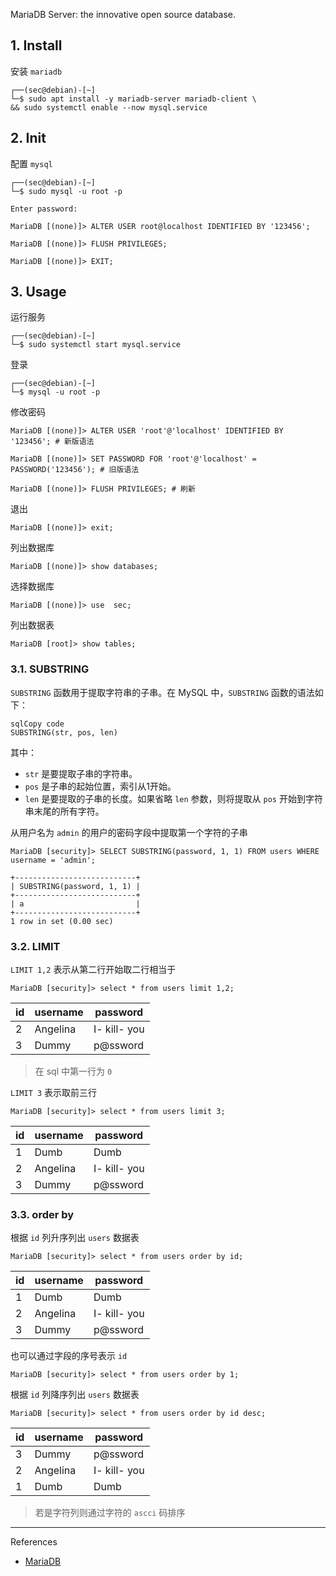 MariaDB Server: the innovative open source database.

## 1. Install

安装 `mariadb` 

```
┌──(sec@debian)-[~]
└─$ sudo apt install -y mariadb-server mariadb-client \
&& sudo systemctl enable --now mysql.service
```

## 2. Init

配置  `mysql` 

```
┌──(sec@debian)-[~]
└─$ sudo mysql -u root -p
```

```
Enter password:
```

```
MariaDB [(none)]> ALTER USER root@localhost IDENTIFIED BY '123456';

MariaDB [(none)]> FLUSH PRIVILEGES;

MariaDB [(none)]> EXIT;
```

## 3. Usage

运行服务

```
┌──(sec@debian)-[~]
└─$ sudo systemctl start mysql.service
```

登录

```
┌──(sec@debian)-[~]
└─$ mysql -u root -p
```

修改密码

```
MariaDB [(none)]> ALTER USER 'root'@'localhost' IDENTIFIED BY '123456'; # 新版语法

MariaDB [(none)]> SET PASSWORD FOR 'root'@'localhost' = PASSWORD('123456'); # 旧版语法

MariaDB [(none)]> FLUSH PRIVILEGES; # 刷新
```

退出

```
MariaDB [(none)]> exit;
```

列出数据库

```
MariaDB [(none)]> show databases;
```

选择数据库

```
MariaDB [(none)]> use  sec;
```

列出数据表

```
MariaDB [root]> show tables;
```

### 3.1. SUBSTRING

`SUBSTRING` 函数用于提取字符串的子串。在 MySQL 中，`SUBSTRING` 函数的语法如下：

```
sqlCopy code
SUBSTRING(str, pos, len)
```

其中：

- `str` 是要提取子串的字符串。
- `pos` 是子串的起始位置，索引从1开始。
- `len` 是要提取的子串的长度。如果省略 `len` 参数，则将提取从 `pos` 开始到字符串末尾的所有字符。

 从用户名为 `admin` 的用户的密码字段中提取第一个字符的子串

```mysql
MariaDB [security]> SELECT SUBSTRING(password, 1, 1) FROM users WHERE username = 'admin';
```

```
+---------------------------+
| SUBSTRING(password, 1, 1) |
+---------------------------+
| a                         |
+---------------------------+
1 row in set (0.00 sec)
```

### 3.2. LIMIT

`LIMIT 1,2` 表示从第二行开始取二行相当于

```
MariaDB [security]> select * from users limit 1,2;
```

| id   | username | password     |
| ---- | -------- | ------------ |
| 2    | Angelina | I- kill- you |
| 3    | Dummy    | p@ssword     |

> 在 sql 中第一行为 `0` 

`LIMIT 3` 表示取前三行

```
MariaDB [security]> select * from users limit 3;
```

| id   | username | password     |
| ---- | -------- | ------------ |
| 1    | Dumb     | Dumb         |
| 2    | Angelina | I- kill- you |
| 3    | Dummy    | p@ssword     |

### 3.3. order by

根据 `id` 列升序列出 `users` 数据表

```
MariaDB [security]> select * from users order by id;
```

| id   | username | password     |
| ---- | -------- | ------------ |
| 1    | Dumb     | Dumb         |
| 2    | Angelina | I- kill- you |
| 3    | Dummy    | p@ssword     |

也可以通过字段的序号表示 `id`

```mysql
MariaDB [security]> select * from users order by 1;
```

根据 `id` 列降序列出 `users` 数据表

```mysql
MariaDB [security]> select * from users order by id desc;
```

| id   | username | password     |
| ---- | -------- | ------------ |
| 3    | Dummy    | p@ssword     |
| 2    | Angelina | I- kill- you |
| 1    | Dumb     | Dumb         |

> 若是字符列则通过字符的 `ascci` 码排序

---

References

- [MariaDB](https://mariadb.org/)

